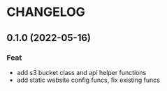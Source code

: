 # CHANGELOG

## 0.1.0 (2022-05-16)

### Feat

- add s3 bucket class and api helper functions
- add static website config funcs, fix existing funcs
